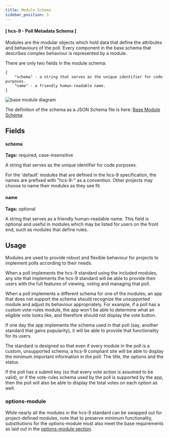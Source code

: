 ```yaml
---
title: Module Schema
sidebar_position: 3
---
```


#### [ hcs-9 - Poll Metadata Schema ]

Modules are the modular objects which hold data that define the attributes and behaviours of the poll. Every component in the base schema that describes complex behaviour is represented by a module.

There are only two fields in the module schema:

```
{
    "schema" - a string that serves as the unique identifier for code purposes. 
    "name" - a friendly human-readable name.
}
```

![base module diagram](../../../../static/polls/base-module-chart.png)


The definition of the schema as a JSON Schema file is here: [Base Module Schema](/assets/schema/base-module.json)

## Fields

#### schema

**Tags:** required, case-insensitive

A string that serves as the unique identifier for code purposes. 

For the 'default' modules that are defined in the hcs-9 specification, the names are prefixed with "hcs-9-" as a convention. Other projects may choose to name their modules as they see fit.

#### name

**Tags:** optional

A string that serves as a friendly human-readable name. This field is optional and useful in modules which may be listed for users on the front end, such as modules that define rules.

## Usage

Modules are used to provide robust and flexible behaviour for projects to implement polls according to their needs.

When a poll implements the hcs-9 standard using the included modules, any site that implements the hcs-9 standard will be able to provide their users with the full features of viewing, voting and managing that poll.

When a poll implements a different schema for one of the modules, an app that does not support the schema should recognize the unsupported module and adjust its behaviour appropriately. For example, if a poll has a custom vote-rules module, the app won't be able to determine what an eligible vote looks like, and therefore should not display the vote button. 

If one day the app implements the schema used in that poll (say, another standard that gains popularity), it will be able to provide that functionality for its users.

The standard is designed so that even if every module in the poll is a custom, unsupported schema, a hcs-9 compliant site will be able to display the minimum important information in the poll: The title, the options and the status.

If the poll has a submit key (so that every vote action is assumed to be valid), or if the vote-rules schema used by the poll is supported by the app, then the poll will also be able to display the total votes on each option as well.

### options-module

While nearly all the modules in the hcs-9 standard can be swapped out for project-defined modules, note that to preserve minimum functionality, substitutions for the options-module must also meet the base requirements as laid out in the [options-module section](option-module.md).
